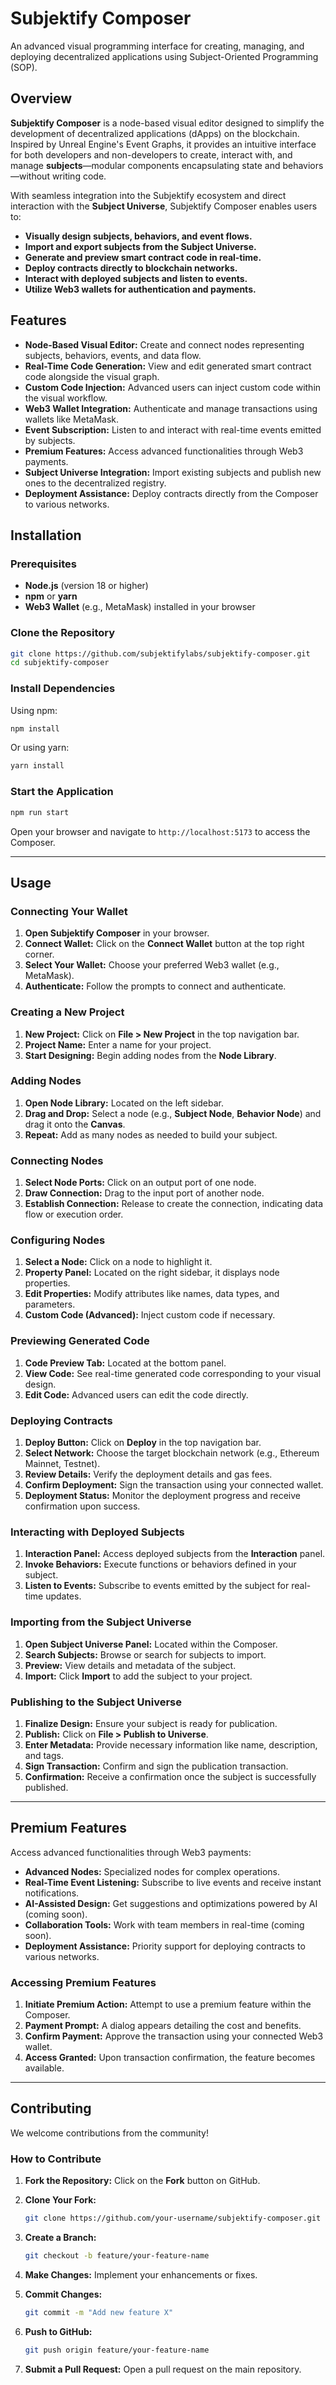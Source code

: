 # Subjektify Composer

An advanced visual programming interface for creating, managing, and deploying decentralized applications using Subject-Oriented Programming (SOP).

## Overview

**Subjektify Composer** is a node-based visual editor designed to simplify the development of decentralized applications (dApps) on the blockchain. Inspired by Unreal Engine's Event Graphs, it provides an intuitive interface for both developers and non-developers to create, interact with, and manage **subjects**—modular components encapsulating state and behaviors—without writing code.

With seamless integration into the Subjektify ecosystem and direct interaction with the **Subject Universe**, Subjektify Composer enables users to:

- **Visually design subjects, behaviors, and event flows.**
- **Import and export subjects from the Subject Universe.**
- **Generate and preview smart contract code in real-time.**
- **Deploy contracts directly to blockchain networks.**
- **Interact with deployed subjects and listen to events.**
- **Utilize Web3 wallets for authentication and payments.**

## Features

- **Node-Based Visual Editor:** Create and connect nodes representing subjects, behaviors, events, and data flow.
- **Real-Time Code Generation:** View and edit generated smart contract code alongside the visual graph.
- **Custom Code Injection:** Advanced users can inject custom code within the visual workflow.
- **Web3 Wallet Integration:** Authenticate and manage transactions using wallets like MetaMask.
- **Event Subscription:** Listen to and interact with real-time events emitted by subjects.
- **Premium Features:** Access advanced functionalities through Web3 payments.
- **Subject Universe Integration:** Import existing subjects and publish new ones to the decentralized registry.
- **Deployment Assistance:** Deploy contracts directly from the Composer to various networks.

## Installation

### Prerequisites

- **Node.js** (version 18 or higher)
- **npm** or **yarn**
- **Web3 Wallet** (e.g., MetaMask) installed in your browser

### Clone the Repository

```bash
git clone https://github.com/subjektifylabs/subjektify-composer.git
cd subjektify-composer
```

### Install Dependencies

Using npm:

```bash
npm install
```

Or using yarn:

```bash
yarn install
```

### Start the Application

```bash
npm run start
```

Open your browser and navigate to `http://localhost:5173` to access the Composer.

---

## Usage

### Connecting Your Wallet

1. **Open Subjektify Composer** in your browser.
2. **Connect Wallet:** Click on the **Connect Wallet** button at the top right corner.
3. **Select Your Wallet:** Choose your preferred Web3 wallet (e.g., MetaMask).
4. **Authenticate:** Follow the prompts to connect and authenticate.

### Creating a New Project

1. **New Project:** Click on **File > New Project** in the top navigation bar.
2. **Project Name:** Enter a name for your project.
3. **Start Designing:** Begin adding nodes from the **Node Library**.

### Adding Nodes

1. **Open Node Library:** Located on the left sidebar.
2. **Drag and Drop:** Select a node (e.g., **Subject Node**, **Behavior Node**) and drag it onto the **Canvas**.
3. **Repeat:** Add as many nodes as needed to build your subject.

### Connecting Nodes

1. **Select Node Ports:** Click on an output port of one node.
2. **Draw Connection:** Drag to the input port of another node.
3. **Establish Connection:** Release to create the connection, indicating data flow or execution order.

### Configuring Nodes

1. **Select a Node:** Click on a node to highlight it.
2. **Property Panel:** Located on the right sidebar, it displays node properties.
3. **Edit Properties:** Modify attributes like names, data types, and parameters.
4. **Custom Code (Advanced):** Inject custom code if necessary.

### Previewing Generated Code

1. **Code Preview Tab:** Located at the bottom panel.
2. **View Code:** See real-time generated code corresponding to your visual design.
3. **Edit Code:** Advanced users can edit the code directly.

### Deploying Contracts

1. **Deploy Button:** Click on **Deploy** in the top navigation bar.
2. **Select Network:** Choose the target blockchain network (e.g., Ethereum Mainnet, Testnet).
3. **Review Details:** Verify the deployment details and gas fees.
4. **Confirm Deployment:** Sign the transaction using your connected wallet.
5. **Deployment Status:** Monitor the deployment progress and receive confirmation upon success.

### Interacting with Deployed Subjects

1. **Interaction Panel:** Access deployed subjects from the **Interaction** panel.
2. **Invoke Behaviors:** Execute functions or behaviors defined in your subject.
3. **Listen to Events:** Subscribe to events emitted by the subject for real-time updates.

### Importing from the Subject Universe

1. **Open Subject Universe Panel:** Located within the Composer.
2. **Search Subjects:** Browse or search for subjects to import.
3. **Preview:** View details and metadata of the subject.
4. **Import:** Click **Import** to add the subject to your project.

### Publishing to the Subject Universe

1. **Finalize Design:** Ensure your subject is ready for publication.
2. **Publish:** Click on **File > Publish to Universe**.
3. **Enter Metadata:** Provide necessary information like name, description, and tags.
4. **Sign Transaction:** Confirm and sign the publication transaction.
5. **Confirmation:** Receive a confirmation once the subject is successfully published.

---

## Premium Features

Access advanced functionalities through Web3 payments:

- **Advanced Nodes:** Specialized nodes for complex operations.
- **Real-Time Event Listening:** Subscribe to live events and receive instant notifications.
- **AI-Assisted Design:** Get suggestions and optimizations powered by AI (coming soon).
- **Collaboration Tools:** Work with team members in real-time (coming soon).
- **Deployment Assistance:** Priority support for deploying contracts to various networks.

### Accessing Premium Features

1. **Initiate Premium Action:** Attempt to use a premium feature within the Composer.
2. **Payment Prompt:** A dialog appears detailing the cost and benefits.
3. **Confirm Payment:** Approve the transaction using your connected Web3 wallet.
4. **Access Granted:** Upon transaction confirmation, the feature becomes available.

---

## Contributing

We welcome contributions from the community!

### How to Contribute

1. **Fork the Repository:** Click on the **Fork** button on GitHub.
2. **Clone Your Fork:**

   ```bash
   git clone https://github.com/your-username/subjektify-composer.git
   ```

3. **Create a Branch:**

   ```bash
   git checkout -b feature/your-feature-name
   ```

4. **Make Changes:** Implement your enhancements or fixes.
5. **Commit Changes:**

   ```bash
   git commit -m "Add new feature X"
   ```

6. **Push to GitHub:**

   ```bash
   git push origin feature/your-feature-name
   ```

7. **Submit a Pull Request:** Open a pull request on the main repository.
